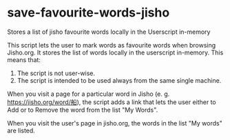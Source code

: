 # save-favourite-words-jisho
Stores a list of jisho favourite words locally in the Userscript in-memory

This script lets the user to mark words as favourite words when browsing Jisho.org. It stores the list of words locally in the userscript in-memory. This means that:

1. The script is not user-wise.
2. The script is intended to be used always from the same single machine.

When you visit a page for a particular word in Jisho (e. g. https://jisho.org/word/船), the script adds a link that lets the user either to Add or to Remove the word from the list "My Words".

When you visit the user's page in jisho.org, the words in the list "My words" are listed.
